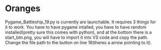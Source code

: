 # Oranges
Pygame_Battleship_19.py is currently are launchable. It requires 3 things for it to work. You have to have pygame intalled, you have to have random installed(pretty sure this comes with python), and at the bottom there is a start_btn.png, you will have to import it into VS code and copy the path. Change the file path to the button on line 18(theres a arrow pointing to it).
